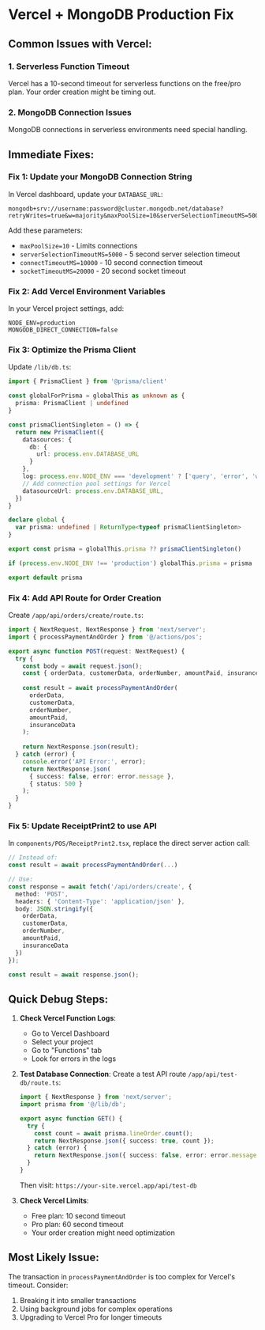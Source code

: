 # Vercel + MongoDB Production Fix

## Common Issues with Vercel:

### 1. **Serverless Function Timeout**
Vercel has a 10-second timeout for serverless functions on the free/pro plan. Your order creation might be timing out.

### 2. **MongoDB Connection Issues**
MongoDB connections in serverless environments need special handling.

## Immediate Fixes:

### Fix 1: Update your MongoDB Connection String
In Vercel dashboard, update your `DATABASE_URL`:

```
mongodb+srv://username:password@cluster.mongodb.net/database?retryWrites=true&w=majority&maxPoolSize=10&serverSelectionTimeoutMS=5000&connectTimeoutMS=10000&socketTimeoutMS=20000
```

Add these parameters:
- `maxPoolSize=10` - Limits connections
- `serverSelectionTimeoutMS=5000` - 5 second server selection timeout
- `connectTimeoutMS=10000` - 10 second connection timeout
- `socketTimeoutMS=20000` - 20 second socket timeout

### Fix 2: Add Vercel Environment Variables
In your Vercel project settings, add:

```
NODE_ENV=production
MONGODB_DIRECT_CONNECTION=false
```

### Fix 3: Optimize the Prisma Client
Update `/lib/db.ts`:

```typescript
import { PrismaClient } from '@prisma/client'

const globalForPrisma = globalThis as unknown as {
  prisma: PrismaClient | undefined
}

const prismaClientSingleton = () => {
  return new PrismaClient({
    datasources: {
      db: {
        url: process.env.DATABASE_URL
      }
    },
    log: process.env.NODE_ENV === 'development' ? ['query', 'error', 'warn'] : ['error'],
    // Add connection pool settings for Vercel
    datasourceUrl: process.env.DATABASE_URL,
  })
}

declare global {
  var prisma: undefined | ReturnType<typeof prismaClientSingleton>
}

export const prisma = globalThis.prisma ?? prismaClientSingleton()

if (process.env.NODE_ENV !== 'production') globalThis.prisma = prisma

export default prisma
```

### Fix 4: Add API Route for Order Creation
Create `/app/api/orders/create/route.ts`:

```typescript
import { NextRequest, NextResponse } from 'next/server';
import { processPaymentAndOrder } from '@/actions/pos';

export async function POST(request: NextRequest) {
  try {
    const body = await request.json();
    const { orderData, customerData, orderNumber, amountPaid, insuranceData } = body;
    
    const result = await processPaymentAndOrder(
      orderData,
      customerData,
      orderNumber,
      amountPaid,
      insuranceData
    );
    
    return NextResponse.json(result);
  } catch (error) {
    console.error('API Error:', error);
    return NextResponse.json(
      { success: false, error: error.message },
      { status: 500 }
    );
  }
}
```

### Fix 5: Update ReceiptPrint2 to use API
In `components/POS/ReceiptPrint2.tsx`, replace the direct server action call:

```typescript
// Instead of:
const result = await processPaymentAndOrder(...)

// Use:
const response = await fetch('/api/orders/create', {
  method: 'POST',
  headers: { 'Content-Type': 'application/json' },
  body: JSON.stringify({
    orderData,
    customerData,
    orderNumber,
    amountPaid,
    insuranceData
  })
});

const result = await response.json();
```

## Quick Debug Steps:

1. **Check Vercel Function Logs**:
   - Go to Vercel Dashboard
   - Select your project
   - Go to "Functions" tab
   - Look for errors in the logs

2. **Test Database Connection**:
   Create a test API route `/app/api/test-db/route.ts`:
   ```typescript
   import { NextResponse } from 'next/server';
   import prisma from '@/lib/db';

   export async function GET() {
     try {
       const count = await prisma.lineOrder.count();
       return NextResponse.json({ success: true, count });
     } catch (error) {
       return NextResponse.json({ success: false, error: error.message });
     }
   }
   ```

   Then visit: `https://your-site.vercel.app/api/test-db`

3. **Check Vercel Limits**:
   - Free plan: 10 second timeout
   - Pro plan: 60 second timeout
   - Your order creation might need optimization

## Most Likely Issue:
The transaction in `processPaymentAndOrder` is too complex for Vercel's timeout. Consider:
1. Breaking it into smaller transactions
2. Using background jobs for complex operations
3. Upgrading to Vercel Pro for longer timeouts